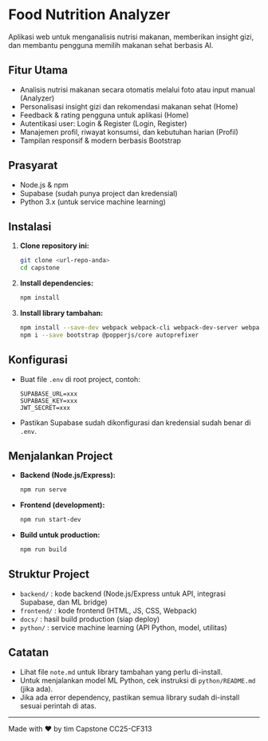 # Food Nutrition Analyzer

Aplikasi web untuk menganalisis nutrisi makanan, memberikan insight gizi, dan membantu pengguna memilih makanan sehat berbasis AI.

## Fitur Utama
- Analisis nutrisi makanan secara otomatis melalui foto atau input manual (Analyzer)
- Personalisasi insight gizi dan rekomendasi makanan sehat (Home)
- Feedback & rating pengguna untuk aplikasi (Home)
- Autentikasi user: Login & Register (Login, Register)
- Manajemen profil, riwayat konsumsi, dan kebutuhan harian (Profil)
- Tampilan responsif & modern berbasis Bootstrap

## Prasyarat
- Node.js & npm
- Supabase (sudah punya project dan kredensial)
- Python 3.x (untuk service machine learning)

## Instalasi
1. **Clone repository ini:**
   ```bash
   git clone <url-repo-anda>
   cd capstone
   ```
2. **Install dependencies:**
   ```bash
   npm install
   ```
3. **Install library tambahan:**
   ```bash
   npm install --save-dev webpack webpack-cli webpack-dev-server webpack-merge css-loader style-loader babel-loader @babel/preset-env html-webpack-plugin
   npm i --save bootstrap @popperjs/core autoprefixer
   ```

## Konfigurasi
- Buat file `.env` di root project, contoh:
  ```env
  SUPABASE_URL=xxx
  SUPABASE_KEY=xxx
  JWT_SECRET=xxx
  ```
- Pastikan Supabase sudah dikonfigurasi dan kredensial sudah benar di `.env`.

## Menjalankan Project
- **Backend (Node.js/Express):**
  ```bash
  npm run serve
  ```
- **Frontend (development):**
  ```bash
  npm run start-dev
  ```
- **Build untuk production:**
  ```bash
  npm run build
  ```

## Struktur Project
- `backend/` : kode backend (Node.js/Express untuk API, integrasi Supabase, dan ML bridge)
- `frontend/` : kode frontend (HTML, JS, CSS, Webpack)
- `docs/` : hasil build production (siap deploy)
- `python/` : service machine learning (API Python, model, utilitas)

## Catatan
- Lihat file `note.md` untuk library tambahan yang perlu di-install.
- Untuk menjalankan model ML Python, cek instruksi di `python/README.md` (jika ada).
- Jika ada error dependency, pastikan semua library sudah di-install sesuai perintah di atas.

---

Made with ❤️ by tim Capstone CC25-CF313
